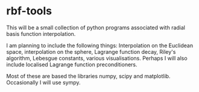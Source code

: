 # rbf-tools

This will be a small collection of python programs associated with radial basis function interpolation.

I am planning to include the following things: Interpolation on the Euclidean space, interpolation on the sphere, Lagrange function decay, Riley's algorithm, Lebesgue constants, various visualisations. Perhaps I will also include localised Lagrange function preconditioners.

Most of these are based the libraries numpy, scipy and matplotlib. Occasionally I will use sympy.

